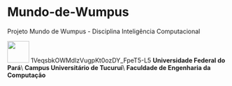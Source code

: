 # Mundo-de-Wumpus
Projeto Mundo de Wumpus - Disciplina Inteligência Computacional

<img src='https://drive.google.com/uc?export=view&id=1VeqsbkOWMdlzVugpKt0ozDY_FpeT5-L5' style="width:50px" />
1VeqsbkOWMdlzVugpKt0ozDY_FpeT5-L5
<strong>Universidade Federal do Pará</strong>\
<strong>Campus Universitário de Tucuruí</strong>\
<strong>Faculdade de Engenharia da Computação</strong>

<br>
